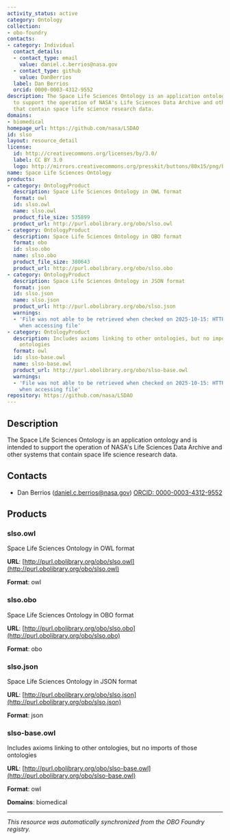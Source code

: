 ```yaml
---
activity_status: active
category: Ontology
collection:
- obo-foundry
contacts:
- category: Individual
  contact_details:
  - contact_type: email
    value: daniel.c.berrios@nasa.gov
  - contact_type: github
    value: DanBerrios
  label: Dan Berrios
  orcid: 0000-0003-4312-9552
description: The Space Life Sciences Ontology is an application ontology and is intended
  to support the operation of NASA's Life Sciences Data Archive and other systems
  that contain space life science research data.
domains:
- biomedical
homepage_url: https://github.com/nasa/LSDAO
id: slso
layout: resource_detail
license:
  id: http://creativecommons.org/licenses/by/3.0/
  label: CC BY 3.0
  logo: http://mirrors.creativecommons.org/presskit/buttons/80x15/png/by.png
name: Space Life Sciences Ontology
products:
- category: OntologyProduct
  description: Space Life Sciences Ontology in OWL format
  format: owl
  id: slso.owl
  name: slso.owl
  product_file_size: 535899
  product_url: http://purl.obolibrary.org/obo/slso.owl
- category: OntologyProduct
  description: Space Life Sciences Ontology in OBO format
  format: obo
  id: slso.obo
  name: slso.obo
  product_file_size: 380643
  product_url: http://purl.obolibrary.org/obo/slso.obo
- category: OntologyProduct
  description: Space Life Sciences Ontology in JSON format
  format: json
  id: slso.json
  name: slso.json
  product_url: http://purl.obolibrary.org/obo/slso.json
  warnings:
  - 'File was not able to be retrieved when checked on 2025-10-15: HTTP 404 error
    when accessing file'
- category: OntologyProduct
  description: Includes axioms linking to other ontologies, but no imports of those
    ontologies
  format: owl
  id: slso-base.owl
  name: slso-base.owl
  product_url: http://purl.obolibrary.org/obo/slso-base.owl
  warnings:
  - 'File was not able to be retrieved when checked on 2025-10-15: HTTP 404 error
    when accessing file'
repository: https://github.com/nasa/LSDAO
---
```

## Description

The Space Life Sciences Ontology is an application ontology and is intended to support the operation of NASA's Life Sciences Data Archive and other systems that contain space life science research data.

## Contacts

- Dan Berrios (daniel.c.berrios@nasa.gov) [ORCID: 0000-0003-4312-9552](https://orcid.org/0000-0003-4312-9552)

## Products

### slso.owl

Space Life Sciences Ontology in OWL format

**URL**: [http://purl.obolibrary.org/obo/slso.owl](http://purl.obolibrary.org/obo/slso.owl)

**Format**: owl

### slso.obo

Space Life Sciences Ontology in OBO format

**URL**: [http://purl.obolibrary.org/obo/slso.obo](http://purl.obolibrary.org/obo/slso.obo)

**Format**: obo

### slso.json

Space Life Sciences Ontology in JSON format

**URL**: [http://purl.obolibrary.org/obo/slso.json](http://purl.obolibrary.org/obo/slso.json)

**Format**: json

### slso-base.owl

Includes axioms linking to other ontologies, but no imports of those ontologies

**URL**: [http://purl.obolibrary.org/obo/slso-base.owl](http://purl.obolibrary.org/obo/slso-base.owl)

**Format**: owl

**Domains**: biomedical

---

*This resource was automatically synchronized from the OBO Foundry registry.*